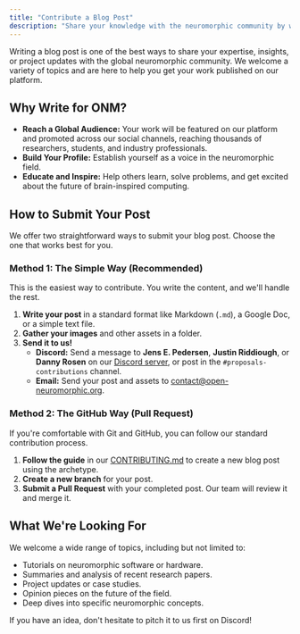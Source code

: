 ```yaml
---
title: "Contribute a Blog Post"
description: "Share your knowledge with the neuromorphic community by writing a blog post for Open Neuromorphic. Learn how you can submit your article."
---
```


Writing a blog post is one of the best ways to share your expertise, insights, or project updates with the global neuromorphic community. We welcome a variety of topics and are here to help you get your work published on our platform.

## Why Write for ONM?

-   **Reach a Global Audience:** Your work will be featured on our platform and promoted across our social channels, reaching thousands of researchers, students, and industry professionals.
-   **Build Your Profile:** Establish yourself as a voice in the neuromorphic field.
-   **Educate and Inspire:** Help others learn, solve problems, and get excited about the future of brain-inspired computing.

## How to Submit Your Post

We offer two straightforward ways to submit your blog post. Choose the one that works best for you.

### Method 1: The Simple Way (Recommended)

This is the easiest way to contribute. You write the content, and we'll handle the rest.

1.  **Write your post** in a standard format like Markdown (`.md`), a Google Doc, or a simple text file.
2.  **Gather your images** and other assets in a folder.
3.  **Send it to us!**
    -   **Discord:** Send a message to **Jens E. Pedersen**, **Justin Riddiough**, or **Danny Rosen** on our [Discord server](https://discord.gg/hUygPUdD8E), or post in the `#proposals-contributions` channel.
    -   **Email:** Send your post and assets to [contact@open-neuromorphic.org](mailto:contact@open-neuromorphic.org).

### Method 2: The GitHub Way (Pull Request)

If you're comfortable with Git and GitHub, you can follow our standard contribution process.

1.  **Follow the guide** in our [CONTRIBUTING.md](https://github.com/open-neuromorphic/open-neuromorphic.github.io/blob/main/CONTRIBUTING.md#adding-blog-posts) to create a new blog post using the archetype.
2.  **Create a new branch** for your post.
3.  **Submit a Pull Request** with your completed post. Our team will review it and merge it.

## What We're Looking For

We welcome a wide range of topics, including but not limited to:
-   Tutorials on neuromorphic software or hardware.
-   Summaries and analysis of recent research papers.
-   Project updates or case studies.
-   Opinion pieces on the future of the field.
-   Deep dives into specific neuromorphic concepts.

If you have an idea, don't hesitate to pitch it to us first on Discord!
